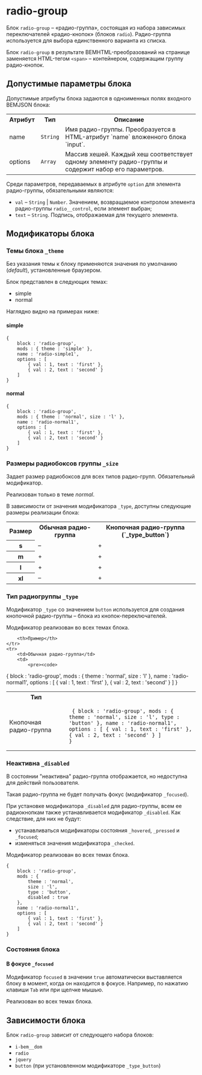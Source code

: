 # radio-group  

Блок `radio-group` – «радио-группа», состоящая из набора зависимых переключателей «радио-кнопок» (блоков `radio`). Радио-группа используется для выбора единственного варианта из списка. 

Блок `radio-group` в результате BEMHTML-преобразований на странице заменяется HTML-тегом `<span>` – контейнером, содержащим группу радио-кнопок.


## Допустимые параметры блока

Допустимые атрибуты блока задаются в одноименных полях входного BEMJSON блока:

<table>
    <tr>
        <th>Атрибут</th>
        <th>Тип</th>
        <th>Описание</th>
    </tr>
    <tr>
        <td>name</td>
        <td><code>String</code></td>
        <td>Имя радио-группы. Преобразуется в HTML-атрибут `name` вложенного блока `input`.</td>
    </tr>
    <tr>
        <td>options</td>
        <td><code>Array</code></td>
        <td>Массив хешей. Каждый хеш соответствует одному элементу радио-группы и содержит набор его параметров. </td>
    </tr>    
</table>

Среди параметров, передаваемых в атрибуте `option` для элемента радио-группы, обязательными являются:

* `val` – `String` | `Number`. Значением, возвращаемое контролом элемента радио-группы `radio__control`, если элемент выбран;
* `text` – `String`. Подпись, отображаемая для текущего элемента. 


## Модификаторы блока

### Темы блока `_theme`

Без указания темы к блоку применяются значения по умолчанию (*default*), установленные браузером. 

Блок представлен в следующих темах:

 * simple   
 * normal  

Наглядно видно на примерах ниже:


#### simple

```bemjson
{
    block : 'radio-group',
    mods : { theme : 'simple' },
    name : 'radio-simple1',
    options : [
        { val : 1, text : 'first' },
        { val : 2, text : 'second' }
    ]
}
```

 
#### normal

```bemjson
{
    block : 'radio-group',
    mods : { theme : 'normal', size : 'l' },
    name : 'radio-normal1',
    options : [
        { val : 1, text : 'first' },
        { val : 2, text : 'second' }
    ]
}
```



### Размеры радиобоксов группы `_size`

Задает размер радиобоксов для всех типов радио-групп. Обязательный модификатор. 

Реализован только в теме *normal*.

В зависимости от значения модификатора `_type`, доступны следующие размеры реализации блока:

<table>
    <tr>
        <th>Размер</th>
        <th>Обычная радио-группа</th>
        <th>Кнопочная радио-группа (`_type_button`)</th>
    </tr>
    <tr>
        <th>s</th>
        <td>–</td>
        <td>+</td>
    </tr>
    <tr>
        <th>m</th>
        <td>+</td>
        <td>+</td>
    </tr>
    <tr>
        <th>l</th>
        <td>+</td>
        <td>+</td>
    </tr>
    <tr>
        <th>xl</th>
        <td>–</td>
        <td>+</td>
</table>


### Тип радиогруппы `_type`

Модификатор `_type` со значением `button` используется для создания кнопочной радио-группы – блока из кнопок-переключателей. 

Модификатор реализован во всех темах блока.

<table>
    <tr>
        <th>Тип</th>

        <th>Пример</th>
    </tr>
    <tr>
        <td>Обычная радио-группа</td>
        <td>
            <pre><code>
{
    block : 'radio-group',
    mods : { theme : 'normal', size : 'l' },
    name : 'radio-normal1',
    options : [
        { val : 1, text : 'first' },
        { val : 2, text : 'second' }
    ]
}
            </code></pre>
        </td>
    <tr>
        <td>Кнопочная радио-группа</td>
        <td>
            <pre><code>
{
    block : 'radio-group',
    mods : { 
        theme : 'normal', 
        size : 'l', 
        type : 'button' 
    },
    name : 'radio-normal1',
    options : [
        { val : 1, text : 'first' },
        { val : 2, text : 'second' }
    ]
}
            </code></pre>
        </td>
    </tr>
</table>


### Неактивна `_disabled`
   
В состоянии "неактивна" радио-группа отображается, но недоступна для действий пользователя.  

Такая радио-группа не будет получать фокус (модификатор `_focused`).

При установке модификатора `_disabled` для радио-группы, всем ее радиокнопкам также устанавливается модификатор `_disabled`. Как следствие, для них не будут:

* устанавливаться модификаторы состояния `_hovered`, `_pressed` и `_focused`;
* изменяться значения модификатора `_checked`.

Модификатор реализован во всех темах блока.

```bemjson
{
    block : 'radio-group',
    mods : { 
        theme : 'normal', 
        size : 'l', 
        type : 'button',
        disabled : true 
    },
    name : 'radio-normal1',
    options : [
        { val : 1, text : 'first' },
        { val : 2, text : 'second' }
    ]
}
```


### Состояния блока 

#### В фокусе `_focused`

Модификатор `focused` в значении `true` автоматически выставляется блоку в момент, когда он находится в фокусе. Например, по нажатию клавиши `Tab` или при щелчке мышью.

Реализован во всех темах блока.



## Зависимости блока

Блок `radio-group` зависит от следующего набора блоков:

* `i-bem__dom `
* `radio`
* `jquery`
* `button` (при установленном модификаторе `_type_button`)